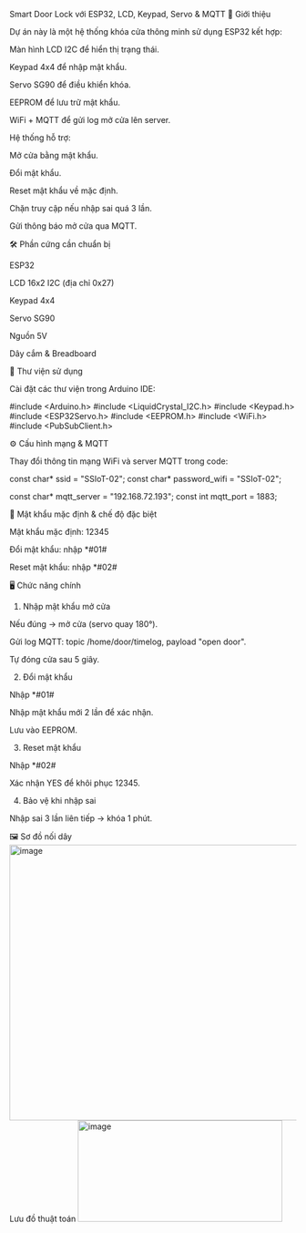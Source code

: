Smart Door Lock với ESP32, LCD, Keypad, Servo & MQTT
📖 Giới thiệu

Dự án này là một hệ thống khóa cửa thông minh sử dụng ESP32 kết hợp:

Màn hình LCD I2C để hiển thị trạng thái.

Keypad 4x4 để nhập mật khẩu.

Servo SG90 để điều khiển khóa.

EEPROM để lưu trữ mật khẩu.

WiFi + MQTT để gửi log mở cửa lên server.

Hệ thống hỗ trợ:

Mở cửa bằng mật khẩu.

Đổi mật khẩu.

Reset mật khẩu về mặc định.

Chặn truy cập nếu nhập sai quá 3 lần.

Gửi thông báo mở cửa qua MQTT.

🛠️ Phần cứng cần chuẩn bị

ESP32

LCD 16x2 I2C (địa chỉ 0x27)

Keypad 4x4

Servo SG90

Nguồn 5V

Dây cắm & Breadboard

📂 Thư viện sử dụng

Cài đặt các thư viện trong Arduino IDE:

#include <Arduino.h>
#include <LiquidCrystal_I2C.h>
#include <Keypad.h>
#include <ESP32Servo.h>
#include <EEPROM.h>
#include <WiFi.h>
#include <PubSubClient.h>

⚙️ Cấu hình mạng & MQTT

Thay đổi thông tin mạng WiFi và server MQTT trong code:

const char* ssid = "SSIoT-02";
const char* password_wifi = "SSIoT-02";

const char* mqtt_server = "192.168.72.193";
const int mqtt_port = 1883;

🔑 Mật khẩu mặc định & chế độ đặc biệt

Mật khẩu mặc định: 12345

Đổi mật khẩu: nhập *#01#

Reset mật khẩu: nhập *#02#

🖥️ Chức năng chính
1. Nhập mật khẩu mở cửa

Nếu đúng → mở cửa (servo quay 180°).

Gửi log MQTT: topic /home/door/timelog, payload "open door".

Tự đóng cửa sau 5 giây.

2. Đổi mật khẩu

Nhập *#01#

Nhập mật khẩu mới 2 lần để xác nhận.

Lưu vào EEPROM.

3. Reset mật khẩu

Nhập *#02#

Xác nhận YES để khôi phục 12345.

4. Bảo vệ khi nhập sai

Nhập sai 3 lần liên tiếp → khóa 1 phút.

🖼️ Sơ đồ nối dây
<img width="1001" height="484" alt="image" src="https://github.com/user-attachments/assets/b32206f5-bcbd-4007-842c-4940580f2b80" />
Lưu đồ thuật toán
<img width="359" height="178" alt="image" src="https://github.com/user-attachments/assets/71bc2318-d6bf-4e9d-a63c-77b0d868e28c" />

